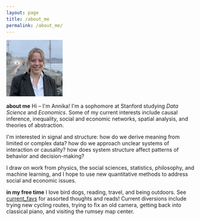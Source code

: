 ```yaml
---
layout: page
title: /about_me
permalink: /about_me/
---
```

![Annika Younge](/assets/images/profile_150x150.jpg)

**about me**
Hi – I'm Annika! I'm a sophomore at Stanford studying *Data Science* and *Economics*. Some of my current interests include causal inference, inequality, social and economic networks, spatial analysis, and theories of abstraction.

I'm interested in signal and structure: how do we derive meaning from limited or complex data? how do we approach unclear systems of interaction or causality? how does system structure affect patterns of behavior and decision-making? 

I draw on work from physics, the social sciences, statistics, philosophy, and machine learning, and I hope to use new quantitative methods to address social and economic issues.

**in my free time**
I love bird dogs, reading, travel, and being outdoors. See [current_favs](current_favs.md) for assorted thoughts and reads! Current diversions include trying new cycling routes, trying to fix an old camera, getting back into classical piano, and visiting the rumsey map center.
